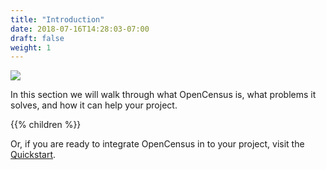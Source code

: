 ```yaml
---
title: "Introduction"
date: 2018-07-16T14:28:03-07:00
draft: false
weight: 1
---
```


![](/images/opencensus-logo.png)

In this section we will walk through what OpenCensus is, what problems it solves, and how it can help your project.

{{% children %}}

Or, if you are ready to integrate OpenCensus in to your project, visit the [Quickstart](/quickstart).

